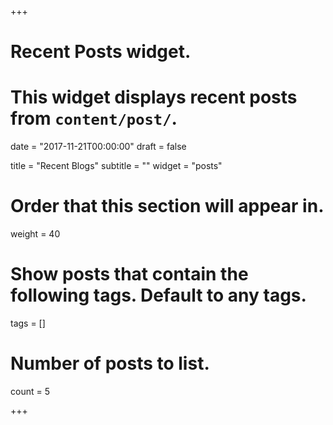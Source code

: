 +++
# Recent Posts widget.
# This widget displays recent posts from `content/post/`.

date = "2017-11-21T00:00:00"
draft = false

title = "Recent Blogs"
subtitle = ""
widget = "posts"

# Order that this section will appear in.
weight = 40

# Show posts that contain the following tags. Default to any tags.
tags = []

# Number of posts to list.
count = 5

+++

